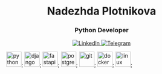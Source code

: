<div id="header" align="center">
	<h1>Nadezhda Plotnikova</h1>
	<h3>Python Developer</h3>
</div>

<div id="socials" align="center">
    <a href="https://www.linkedin.com/in/%D0%BD%D0%B0%D0%B4%D0%B5%D0%B6%D0%B4%D0%B0-%D0%BF%D0%BB%D0%BE%D1%82%D0%BD%D0%B8%D0%BA%D0%BE%D0%B2%D0%B0-007899259">
	<img src="https://img.shields.io/badge/LinkedIn-blue?style=for-the-badge&logo=linkedin&logoColor=white" alt="LinkedIn"/>
    </a>
    <a href="https://t.me/NadPlot">
		<img src="https://img.shields.io/badge/Telegram-blue?style=for-the-badge&logo=telegram&logoColor=white" alt="Telegram"/>
    </a>
</div>


<img src="https://cdn.jsdelivr.net/gh/devicons/devicon/icons/python/python-original-wordmark.svg" title="python" width="40" height="40"/>;
<img src="https://cdn.jsdelivr.net/gh/devicons/devicon/icons/django/django-plain-wordmark.svg" title="django" width="40" height="40"/>;
<img src="https://cdn.jsdelivr.net/gh/devicons/devicon/icons/fastapi/fastapi-original-wordmark.svg" title="fastapi" width="40" height="40"/>;
<img src="https://cdn.jsdelivr.net/gh/devicons/devicon/icons/postgresql/postgresql-original-wordmark.svg" title="postgres" width="40" height="40"/>;
<img src="https://cdn.jsdelivr.net/gh/devicons/devicon/icons/git/git-original-wordmark.svg" title="git" width="40" height="40"/>;
<img src="https://cdn.jsdelivr.net/gh/devicons/devicon/icons/docker/docker-original-wordmark.svg" title="docker" width="40" height="40"/>;
<img src="https://cdn.jsdelivr.net/gh/devicons/devicon/icons/linux/linux-original.svg" title="linux" width="40" height="40"/>;
